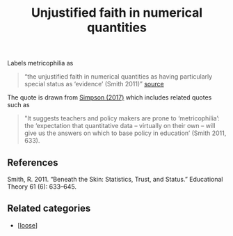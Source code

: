﻿---
title: Unjustified faith in numerical quantities
---
 Labels metricophilia as
> “the unjustified faith in numerical quantities as having particularly special status as ‘evidence’ (Smith 2011)” [source](http://jonandrews.edublogs.org/2017/02/13/opportunity-knocks-again/)

The quote is drawn from [Simpson (2017)](http://www.tandfonline.com/doi/abs/10.1080/02680939.2017.1280183?journalCode=tedp20) which includes related quotes such as
> "It suggests teachers and policy makers are prone to ‘metricophilia’: the ‘expectation that quantitative data – virtually on their own – will give us the answers on which to base policy in education’ (Smith 2011, 633).

## References

Smith, R. 2011. “Beneath the Skin: Statistics, Trust, and Status.” Educational Theory 61 (6): 633–645.

## Related categories

- [[loose]]



[//begin]: # "Autogenerated link references for markdown compatibility"
[loose]: loose "Loose notes"
[//end]: # "Autogenerated link references"